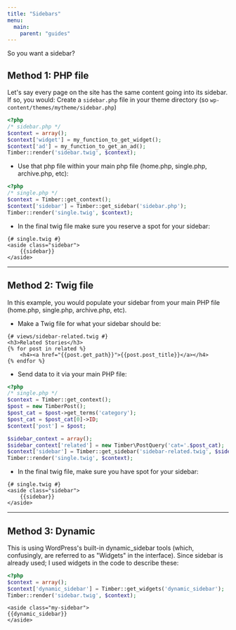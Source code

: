 ```yaml
---
title: "Sidebars"
menu:
  main:
    parent: "guides"
---
```


So you want a sidebar?

## Method 1: PHP file

Let's say every page on the site has the same content going into its sidebar. If so, you would:
Create a `sidebar.php` file in your theme directory (so `wp-content/themes/mytheme/sidebar.php`)

```php
<?php
/* sidebar.php */
$context = array();
$context['widget'] = my_function_to_get_widget();
$context['ad'] = my_function_to_get_an_ad();
Timber::render('sidebar.twig', $context);
```

* Use that php file within your main php file (home.php, single.php, archive.php, etc):

```php
<?php
/* single.php */
$context = Timber::get_context();
$context['sidebar'] = Timber::get_sidebar('sidebar.php');
Timber::render('single.twig', $context);
```

* In the final twig file make sure you reserve a spot for your sidebar:

```twig
{# single.twig #}
<aside class="sidebar">
	{{sidebar}}
</aside>
```

* * *

## Method 2: Twig file

In this example, you would populate your sidebar from your main PHP file (home.php, single.php, archive.php, etc).

* Make a Twig file for what your sidebar should be:

```twig
{# views/sidebar-related.twig #}
<h3>Related Stories</h3>
{% for post in related %}
	<h4><a href="{{post.get_path}}">{{post.post_title}}</a></h4>
{% endfor %}
```

* Send data to it via your main PHP file:

```php
<?php
/* single.php */
$context = Timber::get_context();
$post = new TimberPost();
$post_cat = $post->get_terms('category');
$post_cat = $post_cat[0]->ID;
$context['post'] = $post;

$sidebar_context = array();
$sidebar_context['related'] = new Timber\PostQuery('cat='.$post_cat);
$context['sidebar'] = Timber::get_sidebar('sidebar-related.twig', $sidebar_context);
Timber::render('single.twig', $context);
```
* In the final twig file, make sure you have spot for your sidebar:

```twig
{# single.twig #}
<aside class="sidebar">
	{{sidebar}}
</aside>
```

* * *

## Method 3: Dynamic

This is using WordPress's built-in dynamic_sidebar tools (which, confusingly, are referred to as "Widgets" in the interface). Since sidebar is already used; I used widgets in the code to describe these:

```php
<?php
$context = array();
$context['dynamic_sidebar'] = Timber::get_widgets('dynamic_sidebar');
Timber::render('sidebar.twig', $context);
```

```twig
<aside class="my-sidebar">
{{dynamic_sidebar}}
</aside>
```
